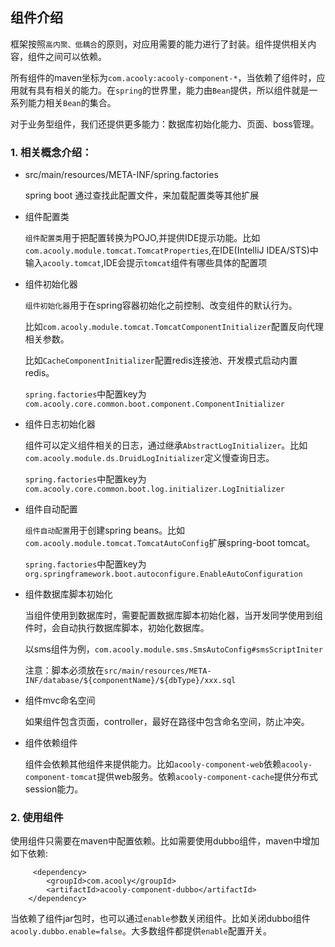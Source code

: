 ## 组件介绍

框架按照`高内聚、低耦合`的原则，对应用需要的能力进行了封装。组件提供相关内容，组件之间可以依赖。

所有组件的maven坐标为`com.acooly:acooly-component-*`，当依赖了组件时，应用就有具有相关的能力。在`spring`的世界里，能力由`Bean`提供，所以组件就是一系列能力相关`Bean`的集合。

对于业务型组件，我们还提供更多能力：数据库初始化能力、页面、boss管理。

### 1. 相关概念介绍：

* src/main/resources/META-INF/spring.factories

    spring boot 通过查找此配置文件，来加载配置类等其他扩展

* 组件配置类

    `组件配置类`用于把配置转换为POJO,并提供IDE提示功能。比如`com.acooly.module.tomcat.TomcatProperties`,在IDE(IntelliJ IDEA/STS)中输入`acooly.tomcat`,IDE会提示`tomcat`组件有哪些具体的配置项


* 组件初始化器

    `组件初始化器`用于在spring容器初始化之前控制、改变组件的默认行为。

    比如`com.acooly.module.tomcat.TomcatComponentInitializer`配置反向代理相关参数。

    比如`CacheComponentInitializer`配置redis连接池、开发模式启动内置redis。

    `spring.factories`中配置key为`com.acooly.core.common.boot.component.ComponentInitializer`

* 组件日志初始化器

    组件可以定义组件相关的日志，通过继承`AbstractLogInitializer`。比如`com.acooly.module.ds.DruidLogInitializer`定义慢查询日志。

    `spring.factories`中配置key为`com.acooly.core.common.boot.log.initializer.LogInitializer`

* 组件自动配置

    `组件自动配置`用于创建spring beans。比如`com.acooly.module.tomcat.TomcatAutoConfig`扩展spring-boot tomcat。

    `spring.factories`中配置key为`org.springframework.boot.autoconfigure.EnableAutoConfiguration`

* 组件数据库脚本初始化

    当组件使用到数据库时，需要配置数据库脚本初始化器，当开发同学使用到组件时，会自动执行数据库脚本，初始化数据库。

    以sms组件为例，`com.acooly.module.sms.SmsAutoConfig#smsScriptIniter`

    注意：脚本必须放在`src/main/resources/META-INF/database/${componentName}/${dbType}/xxx.sql`



* 组件mvc命名空间

    如果组件包含页面，controller，最好在路径中包含命名空间，防止冲突。


* 组件依赖组件

    组件会依赖其他组件来提供能力。比如`acooly-component-web`依赖`acooly-component-tomcat`提供web服务。依赖`acooly-component-cache`提供分布式session能力。


### 2. 使用组件


 使用组件只需要在maven中配置依赖。比如需要使用dubbo组件，maven中增加如下依赖:

		 <dependency>
	        <groupId>com.acooly</groupId>
	        <artifactId>acooly-component-dubbo</artifactId>
	    </dependency>


当依赖了组件jar包时，也可以通过`enable`参数关闭组件。比如关闭dubbo组件`acooly.dubbo.enable=false`。大多数组件都提供`enable`配置开关。